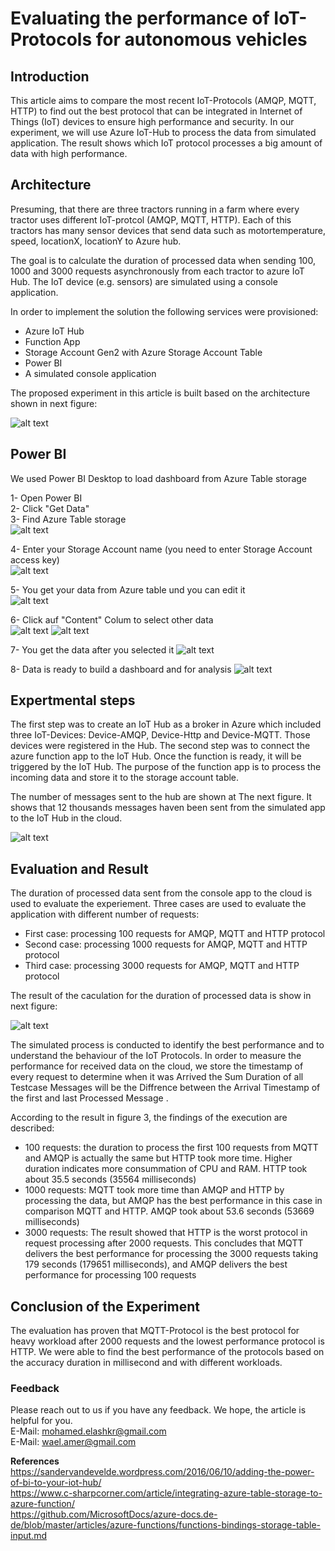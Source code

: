 # Evaluating the performance of IoT-Protocols for autonomous vehicles

## Introduction
This article aims to compare the most recent IoT-Protocols
(AMQP, MQTT, HTTP) to find out the best protocol that can be integrated in Internet of Things
(IoT) devices to ensure high performance and security. 
In our experiment, we will use Azure IoT-Hub to process the data from simulated application. 
The result shows which IoT protocol processes a big amount of data with high performance. 

## Architecture

Presuming, that there are three tractors running in a farm where every tractor uses different IoT-protcol (AMQP, MQTT, HTTP). 
Each of this tractors has many sensor devices that send data such as motortemperature, speed, locationX, locationY to Azure hub.

The goal is to calculate the duration of processed data when sending 100, 1000 and 3000 requests asynchronously from each tractor to azure IoT Hub. The IoT device (e.g. sensors) are simulated using a console application. 

In order to implement the solution the following services were provisioned:
 - Azure IoT Hub
 - Function App
 - Storage Account Gen2 with Azure Storage Account Table
 - Power BI
 - A simulated console application

The proposed experiment in this article is built based on the architecture shown in next figure:

![alt text](https://github.com/melashkr/technical-articles/blob/main/evaluating-iot-protocols/images/architeckture.png?row=true "IoT Architecture")

## Power BI

We used Power BI Desktop to load dashboard from Azure Table storage

 1- Open Power BI  
 2- Click "Get Data"  
 3- Find Azure Table storage   
![alt text](https://github.com/melashkr/technical-articles/blob/main/evaluating-iot-protocols/images/powerbi-get-data.PNG?row=true "Get data from Power BI")

 4- Enter your Storage Account name (you need to enter Storage Account access key)  
 ![alt text](https://github.com/melashkr/technical-articles/blob/main/evaluating-iot-protocols/images/powerbi-azure-table%20url-2.PNG?row=true "Get data from Power BI")
 
 5- You get your data from Azure table und you can edit it  
 ![alt text](https://github.com/melashkr/technical-articles/blob/main/evaluating-iot-protocols/images/powerbi-azure-table-data-3.PNG?row=true "Azure Table from Storage to Power BI")  
 
 6- Click auf "Content" Colum to select other data  
 ![alt text](https://github.com/melashkr/technical-articles/blob/main/evaluating-iot-protocols/images/powerbi-azure-table-transform-data-4.PNG?row=true "Data Preparation")
  ![alt text](https://github.com/melashkr/technical-articles/blob/main/evaluating-iot-protocols/images/powerbi-azure-table-transform-data-5.PNG?row=true "Data Preparation")
 
 7- You get the data after you selected it
  ![alt text](https://github.com/melashkr/technical-articles/blob/main/evaluating-iot-protocols/images/powerbi-azure-table-after-transform-data-6.PNG?row=true "Data Preparation") 
 
 8- Data is ready to build a dashboard and for analysis
  ![alt text](https://github.com/melashkr/technical-articles/blob/main/evaluating-iot-protocols/images/powerbi-azure-data%20preperation-7.PNG?row=true "Data Preparation") 

## Expertmental steps

The first step was to create an IoT Hub as a broker in Azure which included three IoT-Devices: Device-AMQP,
Device-Http and Device-MQTT. Those devices were registered in the Hub. The second step was to connect the
azure function app to the IoT Hub. Once the function is ready, it will be triggered by the IoT Hub. The purpose of
the function app is to process the incoming data and store it to the storage account table.

The number of messages sent to the hub are shown at The next figure. It shows that 12 thousands messages
haven been sent from the simulated app to the IoT Hub in the cloud.

![alt text](https://github.com/melashkr/technical-articles/blob/main/evaluating-iot-protocols/images/count-msgs-app-to-cloud.PNG?row=true "Count of sent messages to Cloud")

## Evaluation and Result
The duration of processed data sent from the console app to the cloud is used to evaluate the experiement. Three cases are used to evaluate the application with different number of requests: 
 - First case: processing 100 requests for AMQP, MQTT and HTTP protocol
 - Second case: processing 1000 requests for AMQP, MQTT and HTTP protocol
 - Third case: processing 3000 requests for AMQP, MQTT and HTTP protocol
 
 The result of the caculation for the duration of processed data is show in next figure:
 
![alt text](https://github.com/melashkr/technical-articles/blob/main/evaluating-iot-protocols/images/evaluation-iot-output.PNG?row=true "Count of sent messages to Cloud")

The simulated process is conducted to identify the best performance and to understand the behaviour of the IoT Protocols.
In order to measure the performance for received data on the cloud, we store the timestamp of every request to determine when it was Arrived the Sum Duration of all Testcase Messages will be the Diffrence between the Arrival Timestamp of the first and last Processed Message .

According to the result in figure 3, the findings of the execution are described:
 - 100 requests: the duration to process the first 100 requests from MQTT and AMQP is actually the same but HTTP
took more time. Higher duration indicates more consummation of CPU and RAM. HTTP took about 35.5 seconds (35564 milliseconds)
 - 1000 requests: MQTT took more time than AMQP and HTTP by processing the data, but AMQP has the best performance
in this case in comparison MQTT and HTTP. AMQP took about 53.6 seconds (53669 milliseconds)
 - 3000 requests: The result showed that HTTP is the worst protocol in request processing after 2000 requests. This concludes that MQTT delivers the best performance
for processing the 3000 requests taking 179 seconds (179651 milliseconds), and AMQP delivers the best performance for processing 100 requests

## Conclusion of the Experiment
The evaluation has proven that MQTT-Protocol is the best protocol for heavy workload after 2000 requests and the lowest performance protocol is HTTP. We were able to find the best performance of the protocols based on the accuracy duration in millisecond and with different workloads.

### Feedback
Please reach out to us if you have any feedback. We hope, the article is helpful for you. <br />
E-Mail: mohamed.elashkr@gmail.com <br />
E-Mail: wael.amer@gmail.com

**References** <br />
https://sandervandevelde.wordpress.com/2016/06/10/adding-the-power-of-bi-to-your-iot-hub/ <br />
https://www.c-sharpcorner.com/article/integrating-azure-table-storage-to-azure-function/ <br />
https://github.com/MicrosoftDocs/azure-docs.de-de/blob/master/articles/azure-functions/functions-bindings-storage-table-input.md <br />


